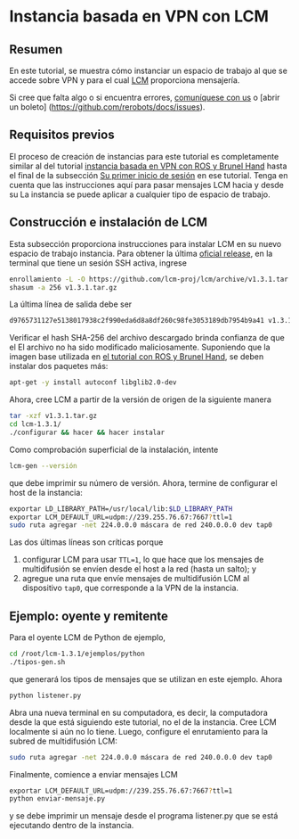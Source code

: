 # Instancia basada en VPN con LCM

## Resumen

En este tutorial, se muestra cómo instanciar un espacio de trabajo al que se accede
sobre VPN y para el cual [LCM](https://lcm-proj.github.io/) proporciona mensajería.

Si cree que falta algo o si encuentra errores, [comuníquese con
us](https://rerobots.net/contact) o [abrir un
boleto] (https://github.com/rerobots/docs/issues).

## Requisitos previos

El proceso de creación de instancias para este tutorial es completamente similar al del
tutorial [instancia basada en VPN con ROS y Brunel
Hand](/tutorials/vpn_brunelhand) hasta el final de la subsección [Su
primer inicio de sesión](/tutorials/vpn_brunelhand#your-first-log-in) en ese tutorial.
Tenga en cuenta que las instrucciones aquí para pasar mensajes LCM hacia y desde su
La instancia se puede aplicar a cualquier tipo de espacio de trabajo.

## Construcción e instalación de LCM

Esta subsección proporciona instrucciones para instalar LCM en su nuevo espacio de trabajo
instancia. Para obtener la última [oficial
release](https://github.com/lcm-proj/lcm/releases), en la terminal que tiene un
sesión SSH activa, ingrese

```bash
enrollamiento -L -O https://github.com/lcm-proj/lcm/archive/v1.3.1.tar.gz
shasum -a 256 v1.3.1.tar.gz
```

La última línea de salida debe ser

```bash
d9765731127e5138017938c2f990eda6d8a8df260c98fe3053189db7954b9a41 v1.3.1.tar.gz
```

Verificar el hash SHA-256 del archivo descargado brinda confianza de que el
El archivo no ha sido modificado maliciosamente.
Suponiendo que la imagen base utilizada en [el tutorial con ROS y Brunel
Hand](/tutorials/vpn_brunelhand), se deben instalar dos paquetes más:

```bash
apt-get -y install autoconf libglib2.0-dev
```

Ahora, cree LCM a partir de la versión de origen de la siguiente manera

```bash
tar -xzf v1.3.1.tar.gz
cd lcm-1.3.1/
./configurar && hacer && hacer instalar
```

Como comprobación superficial de la instalación, intente

```bash
lcm-gen --versión
```

que debe imprimir su número de versión.
Ahora, termine de configurar el host de la instancia:
```bash
exportar LD_LIBRARY_PATH=/usr/local/lib:$LD_LIBRARY_PATH
exportar LCM_DEFAULT_URL=udpm://239.255.76.67:7667?ttl=1
sudo ruta agregar -net 224.0.0.0 máscara de red 240.0.0.0 dev tap0
```

Las dos últimas líneas son críticas porque

1. configurar LCM para usar `TTL=1`, lo que hace que los mensajes de multidifusión se envíen desde el host a la red (hasta un salto); y
2. agregue una ruta que envíe mensajes de multidifusión LCM al dispositivo `tap0`, que corresponde a la VPN de la instancia.
## Ejemplo: oyente y remitente

Para el oyente LCM de Python de ejemplo,

```bash
cd /root/lcm-1.3.1/ejemplos/python
./tipos-gen.sh
```

que generará los tipos de mensajes que se utilizan en este ejemplo. Ahora

```bash
python listener.py
```

Abra una nueva terminal en su computadora, es decir, la computadora desde la que está
siguiendo este tutorial, no el de la instancia.
Cree LCM localmente si aún no lo tiene.
Luego, configure el enrutamiento para la subred de multidifusión LCM:

```bash
sudo ruta agregar -net 224.0.0.0 máscara de red 240.0.0.0 dev tap0
```

Finalmente, comience a enviar mensajes LCM

```bash
exportar LCM_DEFAULT_URL=udpm://239.255.76.67:7667?ttl=1
python enviar-mensaje.py
```

y se debe imprimir un mensaje desde el programa listener.py que se está ejecutando
dentro de la instancia.